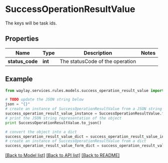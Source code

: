 # SuccessOperationResultValue

The keys will be task ids.

## Properties

Name | Type | Description | Notes
------------ | ------------- | ------------- | -------------
**status_code** | **int** | The statusCode of the operation | 

## Example

```python
from waylay.services.rules.models.success_operation_result_value import SuccessOperationResultValue

# TODO update the JSON string below
json = "{}"
# create an instance of SuccessOperationResultValue from a JSON string
success_operation_result_value_instance = SuccessOperationResultValue.from_json(json)
# print the JSON string representation of the object
print SuccessOperationResultValue.to_json()

# convert the object into a dict
success_operation_result_value_dict = success_operation_result_value_instance.to_dict()
# create an instance of SuccessOperationResultValue from a dict
success_operation_result_value_form_dict = success_operation_result_value.from_dict(success_operation_result_value_dict)
```
[[Back to Model list]](../README.md#documentation-for-models) [[Back to API list]](../README.md#documentation-for-api-endpoints) [[Back to README]](../README.md)


